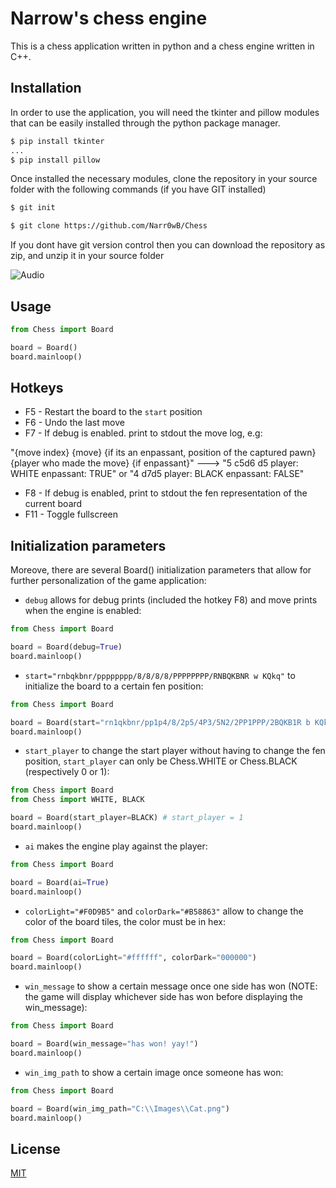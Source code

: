 # Narrow's chess engine
This is a chess application written in python and a chess engine written in C++.

## Installation
In order to use the application, you will need the tkinter and pillow modules that can be easily installed through the python package manager.

```bash
$ pip install tkinter
...
$ pip install pillow
```

Once installed the necessary modules, clone the repository in your source folder with the following commands (if you have GIT installed)

```bash
$ git init

$ git clone https://github.com/Narr0wB/Chess
```

If you dont have git version control then you can download the repository as zip, and unzip it in your source folder

![Audio](https://raw.githubusercontent.com/Mottie/GitHub-userscripts/master/images/github-download-zip.gif)

## Usage

```python
from Chess import Board

board = Board()
board.mainloop()
```

## Hotkeys

 - F5 - Restart the board to the `start` position
 - F6 - Undo the last move
 - F7 - If debug is enabled. print to stdout the move log, e.g:
 
 "{move index} {move} {if its an enpassant, position of the captured pawn} {player who made the move} {if enpassant}" --->
 "5 c5d6 d5 player: WHITE enpassant: TRUE" or "4 d7d5 player: BLACK enpassant: FALSE"
 - F8 - If debug is enabled, print to stdout the fen representation of the current board
 - F11 - Toggle fullscreen
 
 ## Initialization parameters
 Moreove, there are several Board() initialization parameters that allow for further personalization of the game application:
 
 - `debug` allows for debug prints (included the hotkey F8) and move prints when the engine is enabled:
```python
from Chess import Board

board = Board(debug=True)
board.mainloop()
```
 - `start="rnbqkbnr/pppppppp/8/8/8/8/PPPPPPPP/RNBQKBNR w KQkq"` to initialize the board to a certain fen position:
 ```python
from Chess import Board

board = Board(start="rn1qkbnr/pp1p4/8/2p5/4P3/5N2/2PP1PPP/2BQKB1R b KQkq")
board.mainloop()
```
- `start_player` to change the start player without having to change the fen position, `start_player` can only be Chess.WHITE or Chess.BLACK (respectively 0 or 1):
 ```python
from Chess import Board
from Chess import WHITE, BLACK

board = Board(start_player=BLACK) # start_player = 1
board.mainloop()
```
- `ai` makes the engine play against the player:
```python
from Chess import Board

board = Board(ai=True)
board.mainloop()
```
- `colorLight="#F0D9B5"` and `colorDark="#B58863"` allow to change the color of the board tiles, the color must be in hex:
```python
from Chess import Board

board = Board(colorLight="#ffffff", colorDark="000000")
board.mainloop()
```
- `win_message` to show a certain message once one side has won (NOTE: the game will display whichever side has won before displaying the win_message):
```python
from Chess import Board

board = Board(win_message="has won! yay!")
board.mainloop()
```
- `win_img_path` to show a certain image once someone has won:
```python
from Chess import Board

board = Board(win_img_path="C:\\Images\\Cat.png")
board.mainloop()
```
## License
[MIT](https://en.wikipedia.org/wiki/MIT_License)


